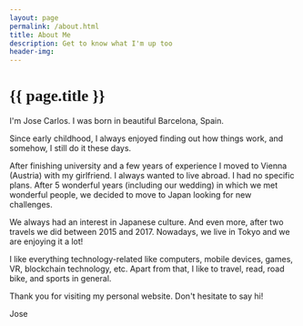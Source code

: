```yaml
---
layout: page
permalink: /about.html
title: About Me
description: Get to know what I'm up too
header-img: 
---
```


<h1 class="mx-auto" style="font-family:Courgette;">{{ page.title }}</h1>

I'm Jose Carlos. I was born in beautiful Barcelona, Spain.

Since early childhood, I always enjoyed finding out how things work, and somehow, I still do it these days.

After finishing university and a few years of experience I moved to Vienna (Austria) with my girlfriend.
I always wanted to live abroad. I had no specific plans. After 5 wonderful years (including our wedding)
in which we met wonderful people, we decided to move to Japan looking for new challenges.

We always had an interest in Japanese culture. And even more, after two travels we did between 2015 and 2017.
Nowadays, we live in Tokyo and we are enjoying it a lot!

I like everything technology-related like computers, mobile devices, games, VR, blockchain technology, etc.
Apart from that, I like to travel, read, road bike, and sports in general.

Thank you for visiting my personal website. Don't hesitate to say hi!

Jose